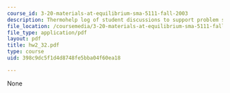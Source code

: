 ```yaml
---
course_id: 3-20-materials-at-equilibrium-sma-5111-fall-2003
description: Thermohelp log of student discussions to support problem sets.
file_location: /coursemedia/3-20-materials-at-equilibrium-sma-5111-fall-2003/398c9dc5f1d4d8748fe5bba04f60ea18_hw2_32.pdf
file_type: application/pdf
layout: pdf
title: hw2_32.pdf
type: course
uid: 398c9dc5f1d4d8748fe5bba04f60ea18

---
```

None